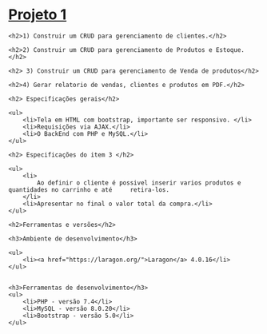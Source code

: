 <h1><a href="Views/agenda.php">Projeto 1</a></h1>

    <h2>1) Construir um CRUD para gerenciamento de clientes.</h2>

	<h2>2) Construir um CRUD para gerenciamento de Produtos e Estoque.</h2>

	<h2> 3) Construir um CRUD para gerenciamento de Venda de produtos</h2> 

	<h2>4) Gerar relatorio de vendas, clientes e produtos em PDF.</h2> 

	<h2> Especificações gerais</h2>
	
    <ul>
		<li>Tela em HTML com bootstrap, importante ser responsivo. </li>
		<li>Requisições via AJAX.</li>
		<li>O BackEnd com PHP e MySQL.</li>
    </ul>

	<h2> Especificações do item 3 </h2>

	<ul>
		<li>
			Ao definir o cliente é possivel inserir varios produtos e quantidades no carrinho e até   	retira-los.
		</li>
		<li>Apresentar no final o valor total da compra.</li>
	</ul>

	<h2>Ferramentas e versões</h2>

	<h3>Ambiente de desenvolvimento</h3>

	<ul>
		<li><a href="https://laragon.org/">Laragon</a> 4.0.16</li>
	</ul>


	<h3>Ferramentas de desenvolvimento</h3>
	<ul>
		<li>PHP - versão 7.4</li>
		<li>MySQL - versão 8.0.20</li>
		<li>Bootstrap - versão 5.0</li>
	</ul>
